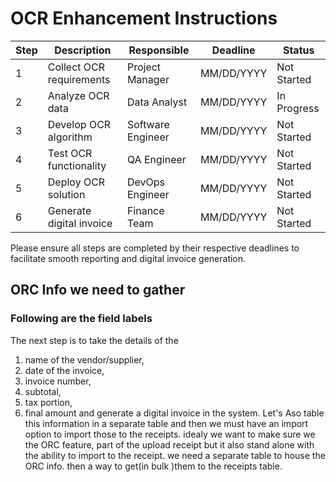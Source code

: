 # OCR Enhancement Instructions

| Step | Description | Responsible | Deadline | Status |
|------|-------------|-------------|----------|--------|
| 1    | Collect OCR requirements | Project Manager | MM/DD/YYYY | Not Started |
| 2    | Analyze OCR data | Data Analyst | MM/DD/YYYY | In Progress |
| 3    | Develop OCR algorithm | Software Engineer | MM/DD/YYYY | Not Started |
| 4    | Test OCR functionality | QA Engineer | MM/DD/YYYY | Not Started |
| 5    | Deploy OCR solution | DevOps Engineer | MM/DD/YYYY | Not Started |
| 6    | Generate digital invoice | Finance Team | MM/DD/YYYY | Not Started |

Please ensure all steps are completed by their respective deadlines to facilitate smooth reporting and digital invoice generation.

## ORC Info we need to gather 
### Following are the field labels
The next step is to take the details of the 
1. name of the vendor/supplier, 
2. date of the invoice, 
3. invoice number, 
4. subtotal, 
5. tax portion, 
6. final amount 
and generate a digital invoice in the system. Let's Aso table this information in a separate table and then we must have an import option to import those to the receipts. idealy we want to make sure we the ORC feature, part of the upload receipt but it also stand alone with the ability to import to the receipt. we need a separate table to house the ORC info. then a way to get(in bulk )them to the receipts table. 


